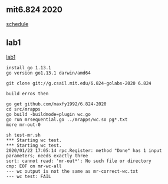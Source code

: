 ## mit6.824 2020
[schedule](https://pdos.csail.mit.edu/6.824/schedule.html)

## lab1
[lab1](https://pdos.csail.mit.edu/6.824/labs/lab-mr.html)

```
install go 1.13.1
go version go1.13.1 darwin/amd64

git clone git://g.csail.mit.edu/6.824-golabs-2020 6.824

build erros then

go get github.com/maxfy1992/6.824-2020
cd src/mrapps
go build -buildmode=plugin wc.go
go run mrsequential.go ../mrapps/wc.so pg*.txt
more mr-out-0

sh test-mr.sh
*** Starting wc test.
*** Starting wc test.
2020/01/22 17:05:14 rpc.Register: method "Done" has 1 input parameters; needs exactly three
sort: cannot read: 'mr-out*': No such file or directory
cmp: EOF on mr-wc-all
--- wc output is not the same as mr-correct-wc.txt
--- wc test: FAIL
```